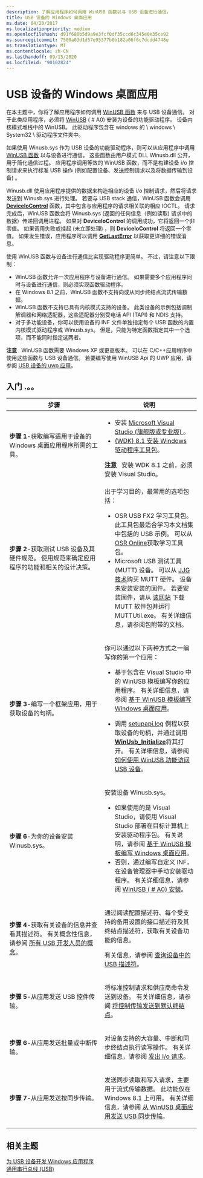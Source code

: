 ```yaml
---
description: 了解应用程序如何调用 WinUSB 函数以与 USB 设备进行通信。
title: USB 设备的 Windows 桌面应用
ms.date: 04/20/2017
ms.localizationpriority: medium
ms.openlocfilehash: d91f680b5d9a9e3fcf0df35ccd6c345e0e35ce92
ms.sourcegitcommit: 7500a03d1d57e95377b0b182a06f6c7dcdd4748e
ms.translationtype: MT
ms.contentlocale: zh-CN
ms.lasthandoff: 09/15/2020
ms.locfileid: "90102824"
---
```

# <a name="windows-desktop-app-for-a-usb-device"></a>USB 设备的 Windows 桌面应用


在本主题中，你将了解应用程序如何调用 [WinUSB 函数](/previous-versions/windows/hardware/drivers/ff540046(v=vs.85)#winusb) 来与 USB 设备通信。 对于此类应用程序，必须将 [WinUSB](winusb.md) ( # A0) 安装为设备的功能驱动程序。 设备内核模式堆栈中的 WinUSB。 此驱动程序包含在 windows 的 \\ windows \\ System32 \\ 驱动程序文件夹中。

如果使用 Winusb.sys 作为 USB 设备的功能驱动程序，则可以从应用程序中调用 [WinUSB 函数](/previous-versions/windows/hardware/drivers/ff540046(v=vs.85)#winusb) 以与设备进行通信。 这些函数由用户模式 DLL Winusb.dll 公开，用于简化通信过程。 应用程序调用等效的 WinUSB 函数，而不是构建设备 i/o 控制请求来执行标准 USB 操作 (例如配置设备、发送控制请求以及将数据传输到设备) 。

Winusb.dll 使用应用程序提供的数据来构造相应的设备 i/o 控制请求，然后将请求发送到 Winusb.sys 进行处理。 若要与 USB stack 通信，WinUSB 函数会调用 [**DeviceIoControl**](/windows/desktop/api/ioapiset/nf-ioapiset-deviceiocontrol) 函数，其中包含与应用程序的请求相关联的相应 IOCTL。 请求完成后，WinUSB 函数会将 Winusb.sys (返回的任何信息（例如读取) 请求中的数据）传递回调用进程。 如果对 **DeviceIoControl** 的调用成功，它将返回一个非零值。 如果调用失败或挂起 (未立即处理) ，则 **DeviceIoControl** 将返回一个零值。 如果发生错误，应用程序可以调用 [**GetLastError**](/windows/desktop/api/errhandlingapi/nf-errhandlingapi-getlasterror) 以获取更详细的错误消息。

使用 WinUSB 函数与设备进行通信比实现驱动程序更简单。 不过，请注意以下限制：

-   WinUSB 函数允许一次应用程序与设备进行通信。 如果需要多个应用程序同时与设备进行通信，则必须实现函数驱动程序。
-   在 Windows 8.1 之前，WinUSB 函数不支持向或从同步终结点流式传输数据。
-   WinUSB 函数不支持已具有内核模式支持的设备。 此类设备的示例包括调制解调器和网络适配器，这些适配器分别受电话 API (TAPI) 和 NDIS 支持。
-   对于多功能设备，你可以使用设备的 INF 文件单独指定每个 USB 函数的内置内核模式驱动程序或 Winusb.sys。 但是，只能为特定函数指定其中一个选项，而不能同时指定这两者。

**注意**   WinUSB 函数需要 Windows XP 或更高版本。 可以在 C/C++应用程序中使用这些函数与 USB 设备通信。 若要编写使用 WinUSB Api 的 UWP 应用，请参阅 [USB 设备的 uwp 应用](writing-usb-device-companion-apps-for-microsoft-store.md)。

## <a name="getting-started"></a>入门 .。。


<table>
<colgroup>
<col width="50%" />
<col width="50%" />
</colgroup>
<thead>
<tr class="header">
<th>步骤</th>
<th>说明</th>
</tr>
</thead>
<tbody>
<tr class="odd">
<td><p><strong>步骤 1</strong>-获取编写适用于设备的 Windows 桌面应用程序所需的工具。</p></td>
<td><ul>
<li>安装 <a href="https://go.microsoft.com/fwlink/p/?LinkId=623328" data-raw-source="[Microsoft Visual Studio (Ultimate or Professional)]( https://go.microsoft.com/fwlink/p/?LinkId=623328)">Microsoft Visual Studio (旗舰版或专业版) </a>。</li>
<li><a href="https://download.microsoft.com/download/E/C/E/ECE11176-1E40-46E7-A24B-D507D7F6FB65/wdk/wdksetup.exe" data-raw-source="[Windows Driver Kit (WDK) 8.1](https://download.microsoft.com/download/E/C/E/ECE11176-1E40-46E7-A24B-D507D7F6FB65/wdk/wdksetup.exe)"> (WDK) 8.1 安装 Windows 驱动程序工具包</a>。</li>
</ul>
<div class="alert">
<strong>注意</strong>   安装 WDK 8.1 之前，必须安装 Visual Studio。
</div>
<div>
 
</div></td>
</tr>
<tr class="even">
<td><p><strong>步骤 2</strong>-获取测试 USB 设备及其硬件规范。 使用规范来确定应用程序的功能和相关的设计决策。</p></td>
<td><p>出于学习目的，最常用的选项包括：</p>
<ul>
<li>OSR USB FX2 学习工具包。 此工具包最适合学习本文档集中包括的 USB 示例。 可以从 <a href="https://www.osronline.com/" data-raw-source="[OSR Online](https://www.osronline.com/)">OSR Online</a>获取学习工具包。</li>
<li>Microsoft USB 测试工具 (MUTT) 设备。 可以从 <a href="https://jjgtechnologies.com/mutt.md" data-raw-source="[JJG Technologies](https://jjgtechnologies.com/mutt.md)">JJG 技术</a>购买 MUTT 硬件。 设备未安装安装的固件。 若要安装固件，请从 <a href="mutt-software-package.md" data-raw-source="[this Web site](mutt-software-package.md)">该网站</a> 下载 MUTT 软件包并运行 MUTTUtil.exe。 有关详细信息，请参阅包附带的文档。</li>
</ul></td>
</tr>
<tr class="odd">
<td><p><strong>步骤 3</strong>-编写一个框架应用，用于获取设备的句柄。</p></td>
<td><p>你可以通过以下两种方式之一编写你的第一个应用：</p>
<ul>
<li><p>基于包含在 Visual Studio 中的 WinUSB 模板编写你的应用程序。 有关详细信息，请参阅 <a href="how-to-write-a-windows-desktop-app-that-communicates-with-a-usb-device.md" data-raw-source="[Write a Windows desktop app based on the WinUSB template](how-to-write-a-windows-desktop-app-that-communicates-with-a-usb-device.md)">基于 WinUSB 模板编写 Windows 桌面应用</a>。</p></li>
<li><p>调用 <a href="/windows-hardware/drivers/install/setupapi" data-raw-source="[SetupAPI](../install/setupapi.md)">setupapi.log</a> 例程以获取设备的句柄，并通过调用 <a href="/windows/desktop/api/winusb/nf-winusb-winusb_initialize" data-raw-source="[&lt;strong&gt;WinUsb_Initialize&lt;/strong&gt;](/windows/desktop/api/winusb/nf-winusb-winusb_initialize)"><strong>WinUsb_Initialize</strong></a>将其打开。 有关详细信息，请参阅 <a href="using-winusb-api-to-communicate-with-a-usb-device.md" data-raw-source="[How to Access a USB Device by Using WinUSB Functions](using-winusb-api-to-communicate-with-a-usb-device.md)">如何使用 WinUSB 功能访问 USB 设备</a>。</p></li>
</ul></td>
</tr>
<tr class="even">
<td><p><strong>步骤 6</strong>-为你的设备安装 Winusb.sys。</p></td>
<td><p>安装设备 Winusb.sys。</p>
<ul>
<li>如果使用的是 Visual Studio，请使用 Visual Studio 部署在目标计算机上安装驱动程序包。 有关说明，请参阅 <a href="how-to-write-a-windows-desktop-app-that-communicates-with-a-usb-device.md" data-raw-source="[Write a Windows desktop app based on the WinUSB template](how-to-write-a-windows-desktop-app-that-communicates-with-a-usb-device.md)">基于 WinUSB 模板编写 Windows 桌面应用</a>。</li>
<li>否则，通过编写自定义 INF，在设备管理器中手动安装驱动程序。 有关详细信息，请参阅 <a href="winusb-installation.md" data-raw-source="[WinUSB (Winusb.sys) Installation](winusb-installation.md)">WinUSB ( # A0) 安装</a>。</li>
</ul></td>
</tr>
<tr class="odd">
<td><p><strong>步骤 4</strong>-获取有关设备的信息并查看其描述符。 有关概念性信息，请参阅 <a href="usb-concepts-for-all-developers.md" data-raw-source="[Concepts for all USB developers](usb-concepts-for-all-developers.md)">所有 USB 开发人员的概念</a>。</p></td>
<td><p>通过阅读配置描述符、每个受支持的备用设置的接口描述符及其终结点描述符，获取有关设备功能的信息。</p>
<p>有关信息，请参阅 <a href="using-winusb-api-to-communicate-with-a-usb-device.md#query" data-raw-source="[Query the Device for USB Descriptors](using-winusb-api-to-communicate-with-a-usb-device.md#query)">查询设备中的 USB 描述符</a>。</p></td>
</tr>
<tr class="even">
<td><strong>步骤 5</strong>-从应用发送 USB 控件传输。</td>
<td><p>将标准控制请求和供应商命令发送到设备。 有关详细信息，请参阅 <a href="using-winusb-api-to-communicate-with-a-usb-device.md#control" data-raw-source="[Send Control Transfer to the Default Endpoint](using-winusb-api-to-communicate-with-a-usb-device.md#control)">将控制传输发送到默认终结点</a>。</p></td>
</tr>
<tr class="odd">
<td><p><strong>步骤 6</strong>-从应用发送批量或中断传输。</p></td>
<td><p>对设备支持的大容量、中断和同步终结点执行读写操作。 有关详细信息，请参阅 <a href="using-winusb-api-to-communicate-with-a-usb-device.md#io" data-raw-source="[Issue I/O Requests](using-winusb-api-to-communicate-with-a-usb-device.md#io)">发出 I/o 请求</a>。</p></td>
</tr>
<tr class="even">
<td><p><strong>步骤 7</strong>-从应用发送按同步传输。</p></td>
<td><p>发送同步读取和写入请求，主要用于流式传输数据。 此功能仅在 Windows 8.1 上可用。 有关详细信息，请参阅 <a href="getting-set-up-to-use-windows-devices-usb.md" data-raw-source="[Sending USB isochronous transfers from a WinUSB desktop app](getting-set-up-to-use-windows-devices-usb.md)">从 WinUSB 桌面应用发送 USB 同步传输</a>。</p></td>
</tr>
</tbody>
</table>

 

## <a name="related-topics"></a>相关主题
[为 USB 设备开发 Windows 应用程序](developing-windows-applications-that-communicate-with-a-usb-device.md)  
[通用串行总线 (USB)](../index.yml)